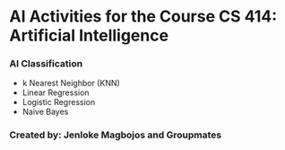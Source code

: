 # AI Activities for the Course CS 414: Artificial Intelligence

### AI Classification

- k Nearest Neighbor (KNN)
- Linear Regression
- Logistic Regression
- Naive Bayes

### Created by: Jenloke Magbojos and Groupmates
